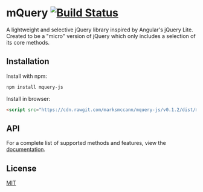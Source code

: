 mQuery  [![Build Status](https://travis-ci.org/marksmccann/mquery-js.svg?branch=master)](https://travis-ci.org/marksmccann/mquery-js)
==================================================

A lightweight and selective jQuery library inspired by Angular's jQuery Lite. Created to be a "micro" version of jQuery which only includes a selection of its core methods.

Installation
--------------------------------------

Install with npm:

```bash
npm install mquery-js
```

Install in browser:

```html
<script src="https://cdn.rawgit.com/marksmccann/mquery-js/v0.1.2/dist/mquery.min.js"></script>
```

API
--------------------------------------

For a complete list of supported methods and features, view the [documentation](http://www.markmccann.me/post/mquery/).


License
--------------------------------------

[MIT](LICENSE)
